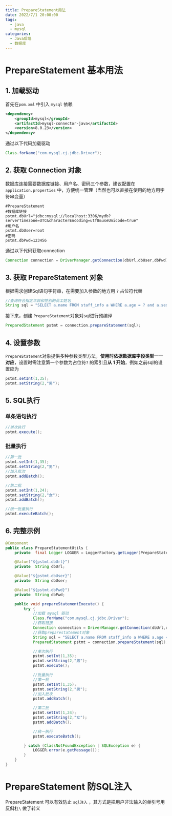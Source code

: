 ```yaml
---
title: PrepareStatement用法
date: 2022/7/1 20:00:00
tags: 
  - java
  - mysql
categories: 
  - Java后端
  - 数据库
---
```


# PrepareStatement 基本用法

## 1. 加载驱动

首先在`pom.xml` 中引入 `mysql` 依赖

```xml
<dependency>
    <groupId>mysql</groupId>
    <artifactId>mysql-connector-java</artifactId>
    <version>8.0.23</version>
</dependency>
```

通过以下代码加载驱动

```java
Class.forName("com.mysql.cj.jdbc.Driver");
```



## 2. 获取 Connection 对象

数据库连接需要数据库链接、用户名、密码三个参数，建议配置在`application.properties` 中，方便统一管理（当然也可以直接在使用的地方用字符串变量）

```properties
#PrepareStatement
#数据库链接
pstmt.dbUrl="jdbc:mysql://localhost:3306/mydb?serverTimezone=UTC&characterEncoding=utf8&useUnicode=true"
#用户名
pstmt.dbUser=root
#密码
pstmt.dbPwd=123456
```

通过以下代码获取connection

```java
Connection connection = DriverManager.getConnection(dbUrl,dbUser,dbPwd);
```



## 3. 获取 PrepareStatement 对象

根据需求创建Sql语句字符串，在需要加入参数的地方用 `?` 占位符代替

```java
//查询符合指定年龄和性别的员工姓名
String sql = "SELECT a.name FROM staff_info a WHERE a.age = ? and a.sex = ?";
```

接下来，创建 `PrepareStatement`对象对sql进行预编译

```java
PreparedStatement pstmt = connection.prepareStatement(sql);
```



## 4. 设置参数

`PrepareStatement`对象提供多种参数类型方法，**使用时依据数据库字段类型一一对应**，设置时需注意第一个参数为占位符`?` 的索引且**从 1 开始**，例如之前sql的设置应为

```java
pstmt.setInt(1,35);
pstmt.setString(2,"男");
```



## 5. SQL执行

### 单条语句执行

```java
//单次执行
pstmt.execute();
```

### 批量执行

```java
//第一批
pstmt.setInt(1,35);
pstmt.setString(2,"男");
//加入批次
pstmt.addBatch();

//第二批
pstmt.setInt(1,24);
pstmt.setString(2,"女");
pstmt.addBatch();

//统一批量执行
pstmt.executeBatch();
```



## 6. 完整示例

```java
@Component
public class PrepareStatementUtils {
    private  final Logger LOGGER = LoggerFactory.getLogger(PrepareStatementUtils.class);

    @Value("${pstmt.dbUrl}")
    private  String dbUrl;

    @Value("${pstmt.dbUser}")
    private  String dbUser;

    @Value("${pstmt.dbPwd}")
    private  String dbPwd;

    public void prepareStatementExecute() {
        try {
            //加载 mysql 驱动
            Class.forName("com.mysql.cj.jdbc.Driver");
            //获取链接
            Connection connection = DriverManager.getConnection(dbUrl,dbUser,dbPwd);
            //获取preparestatement对象
            String sql = "SELECT a.name FROM staff_info a WHERE a.age = ? and a.sex = ?";
            PreparedStatement pstmt = connection.prepareStatement(sql);

            //单次执行
            pstmt.setInt(1,35);
            pstmt.setString(2,"男");
            pstmt.execute();

            //批量执行
            //第一批
            pstmt.setInt(1,35);
            pstmt.setString(2,"男");
            //加入批次
            pstmt.addBatch();

            //第二批
            pstmt.setInt(1,24);
            pstmt.setString(2,"女");
            pstmt.addBatch();

            //统一执行
            pstmt.executeBatch();

        } catch (ClassNotFoundException | SQLException e) {
            LOGGER.error(e.getMessage());
        }
    }
}
```



# PrepareStatement 防SQL注入

PrepareStatement 可以有效防止 `sql注入` ，其方式是把用户非法输入的单引号用反斜杠`\` 做了转义

# 